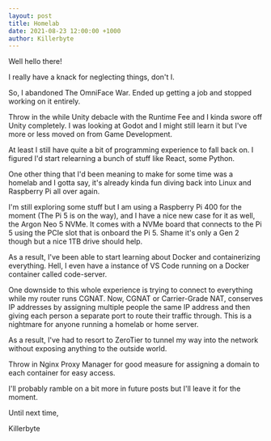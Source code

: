 ```yaml
---
layout: post
title: Homelab
date: 2021-08-23 12:00:00 +1000
author: Killerbyte
---
```


Well hello there!

I really have a knack for neglecting things, don't I.

So, I abandoned The OmniFace War. Ended up getting a job and stopped working on it entirely.

Throw in the while Unity debacle with the Runtime Fee and I kinda swore off Unity completely. I was looking at Godot and I might still learn it but I've more or less moved on from Game Development.

At least I still have quite a bit of programming experience to fall back on. I figured I'd start relearning a bunch of stuff like React, some Python.

One other thing that I'd been meaning to make for some time was a homelab and I gotta say, it's already kinda fun diving back into Linux and Raspberry Pi all over again. 

I'm still exploring some stuff but I am using a Raspberry Pi 400 for the moment (The Pi 5 is on the way), and I have a nice new case for it as well, the Argon Neo 5 NVMe. It comes with a NVMe board that connects to the Pi 5 using the PCIe slot that is onboard the Pi 5. Shame it's only a Gen 2 though but a nice 1TB drive should help.

As a result, I've been able to start learning about Docker and containerizing everything. Hell, I even have a instance of VS Code running on a Docker container called code-server. 

One downside to this whole experience is trying to connect to everything while my router runs CGNAT. Now, CGNAT or Carrier-Grade NAT, conserves IP addresses by assigning multiple people the same IP address and then giving each person a separate port to route their traffic through. This is a nightmare for anyone running a homelab or home server.

As a result, I've had to resort to ZeroTier to tunnel my way into the network without exposing anything to the outside world.

Throw in Nginx Proxy Manager for good measure for assigning a domain to each container for easy access.

I'll probably ramble on a bit more in future posts but I'll leave it for the moment.

Until next time,

Killerbyte
